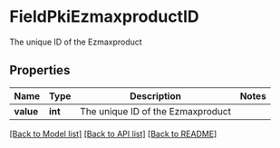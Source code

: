 # FieldPkiEzmaxproductID

The unique ID of the Ezmaxproduct

## Properties
Name | Type | Description | Notes
------------ | ------------- | ------------- | -------------
**value** | **int** | The unique ID of the Ezmaxproduct | 

[[Back to Model list]](../README.md#documentation-for-models) [[Back to API list]](../README.md#documentation-for-api-endpoints) [[Back to README]](../README.md)


